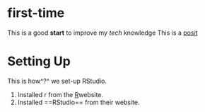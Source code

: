 # first-time
This is a good **start** to improve my *tech* knowledge 
This is a [posit](https://www.posit.co)

# Setting Up

This is how^?^ we set-up RStudio.

1. Installed r from the [R](https://www.r-project.org)website.
2. Installed ==RStudio== from their website.
